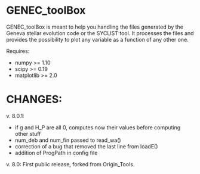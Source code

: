 # GENEC_toolBox

GENEC_toolBox is meant to help you handling the files generated by the Geneva stellar evolution code or the SYCLIST tool. It processes the files and provides the possibility to plot any variable as a function of any other one.

Requires:
 - numpy >= 1.10
 - scipy >= 0.19
 - matplotlib >= 2.0

# CHANGES:

v. 8.0.1:
 * if g and H_P are all 0, computes now their values before computing other stuff
 * num_deb and num_fin passed to read_wa()
 * correction of a bug that removed the last line from loadE()
 * addition of ProgPath in config file

v. 8.0:
First public release, forked from Origin_Tools.
